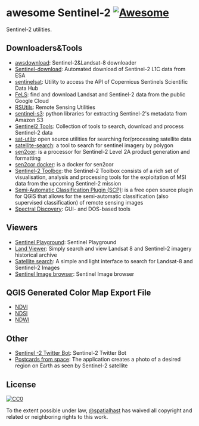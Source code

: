 # awesome Sentinel-2 [![Awesome](https://cdn.rawgit.com/sindresorhus/awesome/d7305f38d29fed78fa85652e3a63e154dd8e8829/media/badge.svg)](https://github.com/sindresorhus/awesome)

Sentinel-2 utilities.

## Downloaders&Tools

- [awsdownload](https://github.com/kraftek/awsdownload): Sentinel-2&Landsat-8 downloader
- [Sentinel-download](https://github.com/olivierhagolle/Sentinel-download): Automated download of Sentinel-2 L1C data from ESA
- [sentinelsat](https://github.com/ibamacsr/sentinelsat): Utility to access the API of Copernicus Sentinels Scientific Data Hub
- [FeLS](https://github.com/vascobnunes/fetchLandsatSentinelFromGoogleCloud): find and download Landsat and Sentinel-2 data from the public Google Cloud
- [RSUtils](https://github.com/IgorGarkusha/RSUtils): Remote Sensing Utilities
- [sentinel-s3](https://github.com/developmentseed/sentinel-s3): python libraries for extracting Sentinel-2's metadata from Amazon S3
- [Sentinel2 Tools](https://github.com/Woodstonelee/sentinel2-tools): Collection of tools to search, download and process Sentinel-2 data
- [sat-utils](https://github.com/sat-utils): open source utilities for searching for/processing satellite data
- [satellite-search](https://github.com/barnabygordon/satellite-search): a tool to search for sentinel imagery by polygon
- [sen2cor](http://step.esa.int/main/third-party-plugins-2/sen2cor/): is a processor for Sentinel-2 Level 2A product generation and formatting
- [sen2cor docker](https://github.com/lvhengani/sen2cor_docker): is a docker for sen2cor
- [Sentinel-2 Toolbox](https://sentinel.esa.int/web/sentinel/toolboxes/sentinel-2): the Sentinel-2 Toolbox consists of a rich set of visualisation, analysis and processing tools for the exploitation of MSI data from the upcoming Sentinel-2 mission
- [Semi-Automatic Classification Plugin (SCP)](https://fromgistors.blogspot.com/p/semi-automatic-classification-plugin.html): is a free open source plugin for QGIS that allows for the semi-automatic classification (also supervised classification) of remote sensing images
- [Spectral Discovery](http://www.geosage.com/highview/download.html): GUI- and DOS-based tools

## Viewers

- [Sentinel Playground](http://apps.sentinel-hub.com/sentinel-playground): Sentinel Playground
- [Land Viewer](https://lv.eosda.com/): Simply search and view Landsat 8 and Sentinel-2 imagery historical archive
- [Satellite search](https://remotepixel.ca/projects/satellitesearch.html): A simple and light interface to search for Landsat-8 and Sentinel-2 Images
- [Sentinel Image browser](http://sentinel-pds.s3-website.eu-central-1.amazonaws.com/browser.html): Sentinel Image browser

## QGIS Generated Color Map Export File
- [NDVI](https://github.com/spatialhast/awesome-sentinel-2/blob/master/color/ndvi.txt)
- [NDSI](https://github.com/spatialhast/awesome-sentinel-2/blob/master/color/ndsi.txt)
- [NDWI](https://github.com/spatialhast/awesome-sentinel-2/blob/master/color/ndwi.txt)

## Other

- [Sentinel -2 Twitter Bot](https://twitter.com/sentinel2bot): Sentinel-2 Twitter Bot
- [Postcards from space](http://www.sentinel-hub.com/apps/postcards): The application creates a photo of a desired region on Earth as seen by Sentinel-2 satellite

## License

[![CC0](http://mirrors.creativecommons.org/presskit/buttons/88x31/svg/cc-zero.svg)](https://creativecommons.org/publicdomain/zero/1.0/)

To the extent possible under law, [@spatialhast](https://github.com/spatialhast) has waived all copyright and related or neighboring rights to this work.
